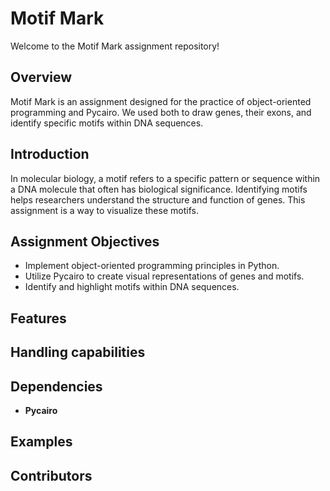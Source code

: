 # Motif Mark

Welcome to the Motif Mark assignment repository!

## Overview

Motif Mark is an assignment designed for the practice of object-oriented programming and Pycairo. We used both to draw genes, their exons, and identify specific motifs within DNA sequences.

## Introduction

In molecular biology, a motif refers to a specific pattern or sequence within a DNA molecule that often has biological significance. Identifying motifs helps researchers understand the structure and function of genes. This assignment is a way to visualize these motifs.

## Assignment Objectives

- Implement object-oriented programming principles in Python.
- Utilize Pycairo to create visual representations of genes and motifs.
- Identify and highlight motifs within DNA sequences.

## Features

## Handling capabilities

## Dependencies

- **Pycairo**

## Examples

## Contributors
